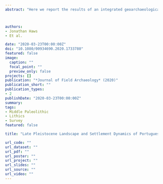 ```yaml
---
abstract: "Here we report the results of an integrated geoarchaeological survey to study Palaeolithic human settlement dynamics in the coastal region of Portuguese Estremadura. The region has been an important focus of human occupation across multiple glacial-interglacial cycles, including periods of well-documented abrupt climate instability during MIS 3 and 2. The pedestrian survey covered a roughly 10 km wide strip of land between São Pedro de Muel and Peniche. The survey intensively targeted three landscape settings with Pleistocene-age surfaces and sediments: the coastal bluffs with exposed aeolian, fluvial, and colluvial sands; the Caldas da Rainha diapiric valley and associated fluvial/estuarine fills; and, Cretaceous chert-rich limestone uplands that bound the inland margin of the study area. We discovered dozens of new Palaeolithic sites, analyzed numerous Pleistocene sedimentary sections, and applied widespread OSL-dating to establish age control that allowed us to build a regional geomorphic history to contextualize Late Pleistocene human settlement across the region."



authors:
- Jonathan Haws
- Et al.

date: "2020-03-23T00:00:00Z"
doi: "10.1080/00934690.2020.1733780"
featured: false
image:
  caption: ""
  focal_point: ""
  preview_only: false
projects: []
publication: "*Journal of Field Archaeology* (2020)"
publication_short: ""
publication_types:
- 2
publishDate: "2020-03-23T00:00:00Z"
summary:
tags:
- Middle Paleolithic
- Lithics
- Survey
featured: false

title: "Late Pleistocene Landscape and Settlement Dynamics of Portuguese Estremadura"

url_code: ""
url_dataset: ""
url_pdf: ""
url_poster: ""
url_project: ""
url_slides: ""
url_source: ""
url_video: ""
---
```

